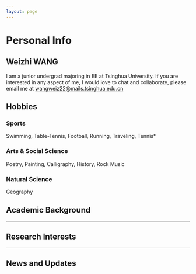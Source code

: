 ```yaml
---
layout: page
---
```


# Personal Info

## **Weizhi WANG**

I am a junior undergrad majoring in EE at Tsinghua University. 
If you are interested in any aspect of me, I would love to chat and collaborate, please email me at
<wangweiz22@mails.tsinghua.edu.cn>

## Hobbies

### Sports

Swimming, Table-Tennis, Football, Running, Traveling, Tennis*

### Arts & Social Science

Poetry, Painting, Calligraphy, History, Rock Music

### Natural Science

Geography

## Academic Background

---

## Research Interests

---

## News and Updates
